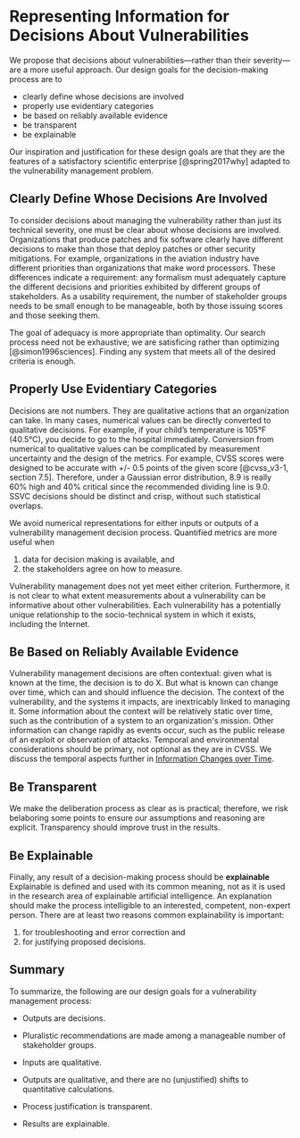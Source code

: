 # Representing Information for Decisions About Vulnerabilities

We propose that decisions about vulnerabilities—rather than their severity—are a more useful approach.
Our design goals for the decision-making process are to 

- clearly define whose decisions are involved
- properly use evidentiary categories
- be based on reliably available evidence
- be transparent
- be explainable

Our inspiration and justification for these design goals are that they are the features of a satisfactory scientific enterprise [@spring2017why] adapted to the vulnerability management problem.

## Clearly Define Whose Decisions Are Involved

To consider decisions about managing the vulnerability rather than just its technical severity, one must be clear about whose decisions are involved.
Organizations that produce patches and fix software clearly have different decisions to make than those that deploy patches or other security mitigations.
For example, organizations in the aviation industry have different priorities than organizations that make word processors.
These differences indicate a requirement: any formalism must adequately capture the different decisions and priorities exhibited by different groups of stakeholders.
As a usability requirement, the number of stakeholder groups needs to be small enough to be manageable, both by those issuing scores and those seeking them.

The goal of adequacy is more appropriate than optimality.
Our search process need not be exhaustive; we are satisficing rather than optimizing [@simon1996sciences].
Finding any system that meets all of the desired criteria is enough.

## Properly Use Evidentiary Categories

Decisions are not numbers.
They are qualitative actions that an organization can take.
In many cases, numerical values can be directly converted to qualitative decisions.
For example, if your child’s temperature is 105°F (40.5°C), you decide to go to the hospital immediately.
Conversion from numerical to qualitative values can be complicated by measurement uncertainty and the design of the metrics.
For example, CVSS scores were designed to be accurate with +/- 0.5 points of the given score [@cvss_v3-1, section 7.5].
Therefore, under a Gaussian error distribution, 8.9 is really 60\% high and 40\% critical since the recommended dividing line is 9.0.
SSVC decisions should be distinct and crisp, without such statistical overlaps.

We avoid numerical representations for either inputs or outputs of a vulnerability management decision process.
Quantified metrics are more useful when 

1. data for decision making is available, and 
2. the stakeholders agree on how to measure.

Vulnerability management does not yet meet either criterion.
Furthermore, it is not clear to what extent measurements about a vulnerability can be informative about other vulnerabilities.
Each vulnerability has a potentially unique relationship to the socio-technical system in which it exists, including the Internet.


## Be Based on Reliably Available Evidence

Vulnerability management decisions are often contextual: given what is known at the time, the decision is to do X.
But what is known can change over time, which can and should influence the decision.
The context of the vulnerability, and the systems it impacts, are inextricably linked to managing it.
Some information about the context will be relatively static over time, such as the contribution of a system to an organization's mission.
Other information can change rapidly as events occur, such as the public release of an exploit or observation of attacks. 
Temporal and environmental considerations should be primary, not optional as they are in CVSS.
We discuss the temporal aspects further in [Information Changes over Time](../howto/bootstrap/use.md).

## Be Transparent

We make the deliberation process as clear as is practical; therefore, we risk belaboring some points to ensure our assumptions and reasoning are explicit.
Transparency should improve trust in the results.

## Be Explainable

Finally, any result of a decision-making process should be **explainable**
Explainable is defined and used with its common meaning, not as it is used in the research area of explainable artificial intelligence.
An explanation should make the process intelligible to an interested, competent, non-expert person.
There are at least two reasons common explainability is important: 

1. for troubleshooting and error correction and 
2. for justifying proposed decisions.

## Summary

To summarize, the following are our design goals for a vulnerability
management process:

  - Outputs are decisions.

  - Pluralistic recommendations are made among a manageable number of
    stakeholder groups.

  - Inputs are qualitative.

  - Outputs are qualitative, and there are no (unjustified) shifts to
    quantitative calculations.

  - Process justification is transparent.

  - Results are explainable.

